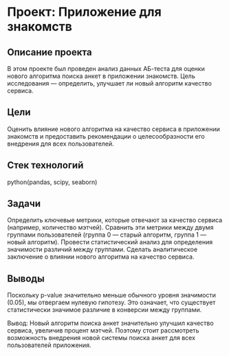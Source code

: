 # Проект: Приложение для знакомств

## Описание проекта
В этом проекте был проведен анализ данных АБ-теста для оценки нового алгоритма поиска анкет в приложении знакомств. Цель исследования — определить, улучшает ли новый алгоритм качество сервиса.

## Цели
Оценить влияние нового алгоритма на качество сервиса в приложении знакомств и предоставить рекомендации о целесообразности его внедрения для всех пользователей.

## Стек технологий
python(pandas, scipy, seaborn)


## Задачи
Определить ключевые метрики, которые отвечают за качество сервиса (например, количество мэтчей).
Сравнить эти метрики между двумя группами пользователей (группа 0 — старый алгоритм, группа 1 — новый алгоритм).
Провести статистический анализ для определения значимости различий между группами.
Сделать аналитическое заключение о влиянии нового алгоритма на качество сервиса.

## Выводы
Поскольку p-value значительно меньше обычного уровня значимости (0.05), мы отвергаем нулевую гипотезу. Это означает, что существует статистически значимое различие в конверсии между группами.

Вывод: Новый алгоритм поиска анкет значительно улучшил качество сервиса, увеличив процент мэтчей. Поэтому стоит рассмотреть возможность внедрения новой системы поиска анкет для всех пользователей приложения.
